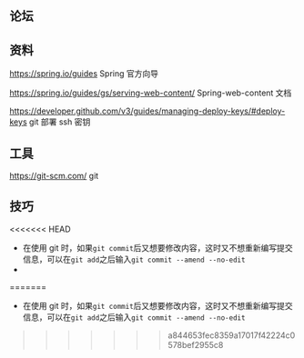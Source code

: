 ## 论坛
## 资料

https://spring.io/guides Spring 官方向导

https://spring.io/guides/gs/serving-web-content/ Spring-web-content 文档

https://developer.github.com/v3/guides/managing-deploy-keys/#deploy-keys git 部署 ssh 密钥

## 工具

https://git-scm.com/ git

## 技巧
<<<<<<< HEAD
- 在使用 git 时，如果`git commit`后又想要修改内容，这时又不想重新编写提交信息，可以在`git add`之后输入`git commit --amend --no-edit`
- 
=======
- 在使用 git 时，如果`git commit`后又想要修改内容，这时又不想重新编写提交信息，可以在`git add`之后输入`git commit --amend --no-edit`
>>>>>>> a844653fec8359a17017f42224c0578bef2955c8
